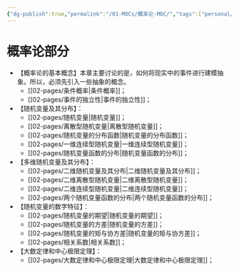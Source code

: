 ```yaml
---
{"dg-publish":true,"permalink":"/01-MOCs/概率论-MOC/","tags":["personal/blog","概率论","MOC"]}
---
```


# 概率论部分
- 【概率论的基本概念】本章主要讨论的是，如何将现实中的事件进行建模抽象。所以，必须先引入一些抽象的概念。
	- [[02-pages/条件概率\|条件概率]]；
	- [[02-pages/事件的独立性\|事件的独立性]]；
- 【随机变量及其分布】：
	- [[02-pages/随机变量\|随机变量]]；
	- [[02-pages/离散型随机变量\|离散型随机变量]]；
	- [[02-pages/随机变量的分布函数\|随机变量的分布函数]]；
	- [[02-pages/一维连续型随机变量\|一维连续型随机变量]]；
	- [[02-pages/随机变量函数的分布\|随机变量函数的分布]]；
- 【多维随机变量及其分布】：
	- [[02-pages/二维随机变量及其分布\|二维随机变量及其分布]]；
	- [[02-pages/二维离散型随机变量\|二维离散型随机变量]]；
	- [[02-pages/二维连续型随机变量\|二维连续型随机变量]]；
	- [[02-pages/两个随机变量函数的分布\|两个随机变量函数的分布]]；
- 【随机变量的数字特征】：
	- [[02-pages/随机变量的期望\|随机变量的期望]]；
	- [[02-pages/随机变量的方差\|随机变量的方差]]；
	- [[02-pages/随机变量的矩与协方差\|随机变量的矩与协方差]]；
	- [[02-pages/相关系数\|相关系数]]；
- 【大数定律和中心极限定理】：
	- [[02-pages/大数定律和中心极限定理\|大数定律和中心极限定理]]；


